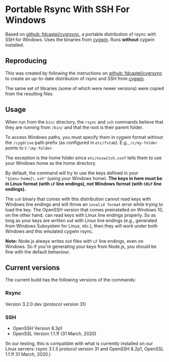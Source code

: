 # Portable Rsync With SSH For Windows

Based on [github: fdcastel/cygrsync](https://github.com/fdcastel/cygrsync), a portable distribution of rsync with SSH for Windows. Uses the binaries from [cygwin](https://www.cygwin.com/). Runs __without__ cygwin installed.

## Reproducing

This was created by following the instructions on [github: fdcastel/cygrsync](https://github.com/fdcastel/cygrsync) to create an up-to-date distribution of rsync and SSH from [cygwin](https://www.cygwin.com/).

The same set of libraries (some of which were newer versions) were copied from the resulting files.

## Usage

When run from the `bin/` directory, the `rsync` and `ssh` commands believe that they are running from `/bin/` and that the root is their parent folder.

To access Windows paths, you must specify them in cygwin format without the `/cygdrive` path prefix (as configured in `etc/fstab`). E.g., `/c/my-folder` points to `C:\my-folder`. 

The exception is the home folder since `etc/nsswitch.conf` tells them to use your Windows home as the home directory.

By default, the command will try to use the keys defined in your `"${env:home}\.ssh"` (using your Windows home). __The keys in here must be in Linux format (with `LF` line endings), not Windows format (with `CRLF` line endings).__

The `ssh` binary that comes with this distribution cannot read keys with Windows line endings and will throw an `invalid format` error while trying to load the key. The OpenSSH version that comes preinstalled on Windows 10, on the other hand, can read keys with Linux line endings properly. So as long as your keys are written out with Linux line endings (e.g., generated from Windows Subsystem for Linux, etc.), then they will work under both Windows and this emulated cygwin rsync.

__Note:__ Node.js always writes out files with `LF` line endings, even on Windows. So if you're generating your keys from Node.js, you should be fine with the default behaviour.

## Current versions

The current build has the following versions of the commands:

### Rsync

Version 3.2.0 dev (protocol version 31)

### SSH

  - OpenSSH Version 8.3p1
  - OpenSSL Version 1.1.1f (31 March, 2020)

(In our testing, this is compatible with what is currently installed on our Linux servers: rsync 3.1.3 protocol version 31 and OpenSSH 8.2p1, OpenSSL 1.1.1f 31 March, 2020.)
